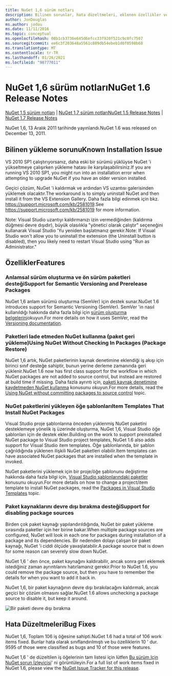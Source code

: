 ```yaml
---
title: NuGet 1,6 sürüm notları
description: Bilinen sorunlar, hata düzeltmeleri, eklenen özellikler ve CCR 'ler dahil olmak üzere NuGet 1,6 sürüm notları.
author: JonDouglas
ms.author: jodou
ms.date: 11/11/2016
ms.topic: conceptual
ms.openlocfilehash: 08b1cb3736e645d6efcc33f920f521c9c0fc7507
ms.sourcegitcommit: ee6c3f203648a5561c809db54ebeb1d0f0598b68
ms.translationtype: MT
ms.contentlocale: tr-TR
ms.lasthandoff: 01/26/2021
ms.locfileid: "98777011"
---
```

 # <a name="nuget-16-release-notes"></a><span data-ttu-id="e96c7-103">NuGet 1,6 sürüm notları</span><span class="sxs-lookup"><span data-stu-id="e96c7-103">NuGet 1.6 Release Notes</span></span>

<span data-ttu-id="e96c7-104">[NuGet 1,5 sürüm notları](../release-notes/nuget-1.5.md)  |  [NuGet 1,7 sürüm notları](../release-notes/nuget-1.7.md)</span><span class="sxs-lookup"><span data-stu-id="e96c7-104">[NuGet 1.5 Release Notes](../release-notes/nuget-1.5.md) | [NuGet 1.7 Release Notes](../release-notes/nuget-1.7.md)</span></span>

<span data-ttu-id="e96c7-105">NuGet 1,6, 13 Aralık 2011 tarihinde yayınlandı.</span><span class="sxs-lookup"><span data-stu-id="e96c7-105">NuGet 1.6 was released on December 13, 2011.</span></span>

## <a name="known-installation-issue"></a><span data-ttu-id="e96c7-106">Bilinen yükleme sorunu</span><span class="sxs-lookup"><span data-stu-id="e96c7-106">Known Installation Issue</span></span>
<span data-ttu-id="e96c7-107">VS 2010 SP1 çalıştırıyorsanız, daha eski bir sürümü yüklüyse NuGet 'i yükseltmeye çalışırken yükleme hatası ile karşılaşabilirsiniz.</span><span class="sxs-lookup"><span data-stu-id="e96c7-107">If you are running VS 2010 SP1, you might run into an installation error when attempting to upgrade NuGet if you have an older version installed.</span></span>

<span data-ttu-id="e96c7-108">Geçici çözüm, NuGet 'i kaldırmak ve ardından VS uzantısı galerisinden yüklemek olacaktır.</span><span class="sxs-lookup"><span data-stu-id="e96c7-108">The workaround is to simply uninstall NuGet and then install it from the VS Extension Gallery.</span></span>  <span data-ttu-id="e96c7-109">Daha fazla bilgi edinmek için bkz. <https://support.microsoft.com/kb/2581019>.</span><span class="sxs-lookup"><span data-stu-id="e96c7-109">See <https://support.microsoft.com/kb/2581019> for more information.</span></span>

<span data-ttu-id="e96c7-110">Note: Visual Studio uzantıyı kaldırmanızı izin vermediğinden (kaldırma düğmesi devre dışıdır), büyük olasılıkla "yönetici olarak çalıştır" seçeneğini kullanarak Visual Studio 'Yu yeniden başlatmanız gerekir.</span><span class="sxs-lookup"><span data-stu-id="e96c7-110">Note: If Visual Studio won't allow you to uninstall the extension (the Uninstall button is disabled), then you likely need to restart Visual Studio using "Run as Administrator."</span></span>

## <a name="features"></a><span data-ttu-id="e96c7-111">Özellikler</span><span class="sxs-lookup"><span data-stu-id="e96c7-111">Features</span></span>

### <a name="support-for-semantic-versioning-and-prerelease-packages"></a><span data-ttu-id="e96c7-112">Anlamsal sürüm oluşturma ve ön sürüm paketleri desteği</span><span class="sxs-lookup"><span data-stu-id="e96c7-112">Support for Semantic Versioning and Prerelease Packages</span></span>
<span data-ttu-id="e96c7-113">NuGet 1,6 anlam sürümü oluşturma (SemVer) için destek sunar.</span><span class="sxs-lookup"><span data-stu-id="e96c7-113">NuGet 1.6 introduces support for Semantic Versioning (SemVer).</span></span> <span data-ttu-id="e96c7-114">SemVer 'in nasıl kullanıldığı hakkında daha fazla bilgi için [sürüm oluşturma belgelerini](../create-packages/prerelease-packages.md)okuyun.</span><span class="sxs-lookup"><span data-stu-id="e96c7-114">For more details on how it uses SemVer, read the [Versioning documentation](../create-packages/prerelease-packages.md).</span></span>

### <a name="using-nuget-without-checking-in-packages-package-restore"></a><span data-ttu-id="e96c7-115">Paketleri Iade etmeden NuGet kullanma (paket geri yükleme)</span><span class="sxs-lookup"><span data-stu-id="e96c7-115">Using NuGet Without Checking In Packages (Package Restore)</span></span>
<span data-ttu-id="e96c7-116">NuGet 1,6 artık, NuGet paketlerinin kaynak denetimine eklendiği iş akışı için birinci sınıf desteğe sahiptir, bunun yerine derleme zamanında geri yüklenir.</span><span class="sxs-lookup"><span data-stu-id="e96c7-116">NuGet 1.6 now has first class support for the workflow in which NuGet packages are not added to source control, but instead are restored at build time if missing.</span></span> <span data-ttu-id="e96c7-117">Daha fazla ayrıntı için, [paketi kaynak denetimine kaydetmeden NuGet kullanma](../consume-packages/packages-and-source-control.md) konusunu okuyun.</span><span class="sxs-lookup"><span data-stu-id="e96c7-117">For more details, read the [Using NuGet without committing packages to source control](../consume-packages/packages-and-source-control.md) topic.</span></span>

### <a name="item-templates-that-install-nuget-packages"></a><span data-ttu-id="e96c7-118">NuGet paketlerini yükleyen öğe şablonları</span><span class="sxs-lookup"><span data-stu-id="e96c7-118">Item Templates That Install NuGet Packages</span></span>
<span data-ttu-id="e96c7-119">Visual Studio proje şablonlarına önceden yüklenmiş NuGet paketini desteklemeye yönelik iş üzerinde oluşturma, NuGet 1,6, Visual Studio öğe şablonları için de destek ekler.</span><span class="sxs-lookup"><span data-stu-id="e96c7-119">Building on the work to support preinstalled NuGet package to Visual Studio project templates, NuGet 1.6 also adds support for Visual Studio item templates.</span></span> <span data-ttu-id="e96c7-120">Öğe şablonlarında, bir şablon çağrıldığında yüklenen ilişkili NuGet paketleri olabilir.</span><span class="sxs-lookup"><span data-stu-id="e96c7-120">Item templates can have associated NuGet packages that are installed when the template in invoked.</span></span>

<span data-ttu-id="e96c7-121">NuGet paketlerini yüklemek için bir proje/öğe şablonunu değiştirme hakkında daha fazla bilgi için, [Visual Studio şablonlarındaki paketler](../visual-studio-extensibility/visual-studio-templates.md) konusunu okuyun.</span><span class="sxs-lookup"><span data-stu-id="e96c7-121">For more details on how to change a project/item template to install NuGet packages, read the [Packages in Visual Studio Templates](../visual-studio-extensibility/visual-studio-templates.md) topic.</span></span>

### <a name="support-for-disabling-package-sources"></a><span data-ttu-id="e96c7-122">Paket kaynaklarını devre dışı bırakma desteği</span><span class="sxs-lookup"><span data-stu-id="e96c7-122">Support for disabling package sources</span></span>
<span data-ttu-id="e96c7-123">Birden çok paket kaynağı yapılandırıldığında, NuGet bir paket yükleme sırasında paketler için her birine bakar.</span><span class="sxs-lookup"><span data-stu-id="e96c7-123">When multiple package sources are configured, NuGet will look in each one for packages during installation of a package and its dependencies.</span></span> <span data-ttu-id="e96c7-124">Bir nedenden dolayı çalışan bir paket kaynağı, NuGet 'i ciddi ölçüde yavaşlatabilir.</span><span class="sxs-lookup"><span data-stu-id="e96c7-124">A package source that is down for some reason can severely slow down NuGet.</span></span>

<span data-ttu-id="e96c7-125">NuGet 1,6 ' den önce, paket kaynağını kaldırabilir, ancak sonra geri eklemek istediğiniz zaman ayrıntılarını hatırlamanız gerekir.</span><span class="sxs-lookup"><span data-stu-id="e96c7-125">Prior to NuGet 1.6, you could remove the package source, but then you have to remember the details for when you want to add it back in.</span></span>

<span data-ttu-id="e96c7-126">NuGet 1,6, bir paket kaynağının devre dışı bırakılacağını kaldırmak, ancak geçici bir çözüm olmasını sağlar.</span><span class="sxs-lookup"><span data-stu-id="e96c7-126">NuGet 1.6 allows unchecking a package source to disable it, but keep it around.</span></span>

![Bir paketi devre dışı bırakma](./media/package-source-with-disabled-source.png)

## <a name="bug-fixes"></a><span data-ttu-id="e96c7-128">Hata Düzeltmeleri</span><span class="sxs-lookup"><span data-stu-id="e96c7-128">Bug Fixes</span></span>
<span data-ttu-id="e96c7-129">NuGet 1,6, Toplam 106 iş öğesine sahipti.</span><span class="sxs-lookup"><span data-stu-id="e96c7-129">NuGet 1.6 had a total of 106 work items fixed.</span></span> <span data-ttu-id="e96c7-130">Bunlar hata olarak sınıflandırılmıştı ve bu özelliklerin 10 ' dur. 95</span><span class="sxs-lookup"><span data-stu-id="e96c7-130">95 of those were classified as bugs and 10 of those were features.</span></span>

<span data-ttu-id="e96c7-131">NuGet 1,6 ' de düzeltilen iş öğelerinin tam listesi için lütfen [Bu sürüm Için NuGet sorun İzleyicisi](http://nuget.codeplex.com/workitem/list/advanced?keyword=&status=Closed&type=All&priority=All&release=NuGet%201.6&assignedTo=All&component=All&sortField=Votes&sortDirection=Descending&page=0)' ni görüntüleyin.</span><span class="sxs-lookup"><span data-stu-id="e96c7-131">For a full list of work items fixed in NuGet 1.6, please view the [NuGet Issue Tracker for this release](http://nuget.codeplex.com/workitem/list/advanced?keyword=&status=Closed&type=All&priority=All&release=NuGet%201.6&assignedTo=All&component=All&sortField=Votes&sortDirection=Descending&page=0).</span></span>

